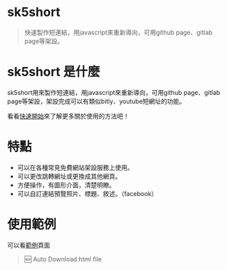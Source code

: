 # sk5short
  > 快速製作短連結，用javascript來重新導向，可用github page、gitlab page等架設。

# sk5short 是什麼
sk5short用來製作短連結，用javascript來重新導向，可用github page、gitlab page等架設，架設完成可以有類似bitly、youtube短網址的功能。

看看[快速開始](quickstart.md)來了解更多關於使用的方法吧！

# 特點
  * 可以在各種常見免費網站架設服務上使用。
  * 可以更改跳轉網址或更換成其他網頁。
  * 方便操作，有圖形介面，清楚明瞭。
  * 可以自訂連結預覽照片、標題、敘述。（facebook）

# 使用範例
可以看[範例](example.md)頁面

> :new: Auto Download html file